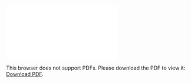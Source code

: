 <object data="christ-in-song/CIS1908pdfs/046.pdf" type="application/pdf" width="100%" height="1024px">
    <embed src="christ-in-song/CIS1908pdfs/046.pdf">
        <p>This browser does not support PDFs. Please download the PDF to view it: <a href="christ-in-song/CIS1908pdfs/046.pdf">Download PDF</a>.</p>
    </embed>
</object>
